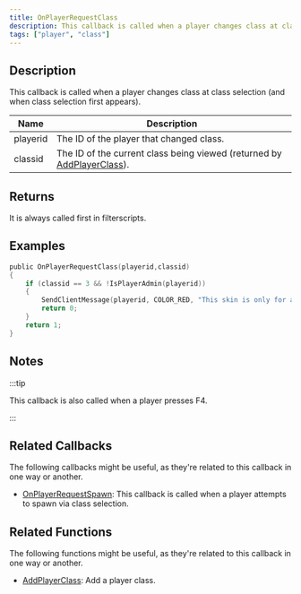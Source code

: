 ```yaml
---
title: OnPlayerRequestClass
description: This callback is called when a player changes class at class selection (and when class selection first appears).
tags: ["player", "class"]
---
```


## Description

This callback is called when a player changes class at class selection (and when class selection first appears).

| Name     | Description                                                                                           |
| -------- | ----------------------------------------------------------------------------------------------------- |
| playerid | The ID of the player that changed class.                                                              |
| classid  | The ID of the current class being viewed (returned by [AddPlayerClass](../functions/AddPlayerClass)). |

## Returns

It is always called first in filterscripts.

## Examples

```c
public OnPlayerRequestClass(playerid,classid)
{
    if (classid == 3 && !IsPlayerAdmin(playerid))
    {
        SendClientMessage(playerid, COLOR_RED, "This skin is only for admins!");
        return 0;
    }
    return 1;
}
```

## Notes

:::tip

This callback is also called when a player presses F4.

:::

## Related Callbacks

The following callbacks might be useful, as they're related to this callback in one way or another.

- [OnPlayerRequestSpawn](OnPlayerRequestSpawn): This callback is called when a player attempts to spawn via class selection.

## Related Functions

The following functions might be useful, as they're related to this callback in one way or another.

- [AddPlayerClass](../functions/AddPlayerClass): Add a player class.
